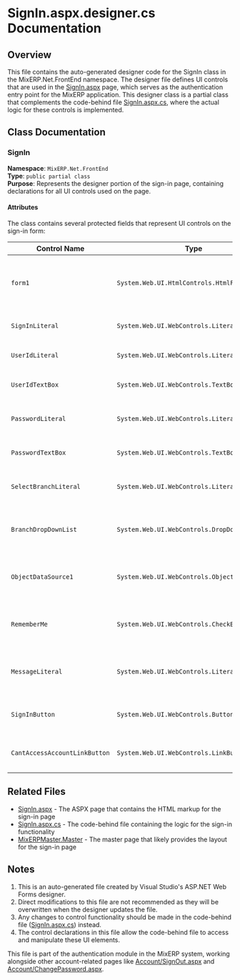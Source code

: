 # SignIn.aspx.designer.cs Documentation

## Overview

This file contains the auto-generated designer code for the SignIn class in the MixERP.Net.FrontEnd namespace. The designer file defines UI controls that are used in the [SignIn.aspx](SignIn.aspx.md) page, which serves as the authentication entry point for the MixERP application. This designer class is a partial class that complements the code-behind file [SignIn.aspx.cs](SignIn.aspx.cs.md), where the actual logic for these controls is implemented.

## Class Documentation

### SignIn

**Namespace**: `MixERP.Net.FrontEnd`  
**Type**: `public partial class`  
**Purpose**: Represents the designer portion of the sign-in page, containing declarations for all UI controls used on the page.

#### Attributes

The class contains several protected fields that represent UI controls on the sign-in form:

| Control Name | Type | Purpose |
|-------------|------|---------|
| `form1` | `System.Web.UI.HtmlControls.HtmlForm` | The main HTML form container for the sign-in page |
| `SignInLiteral` | `System.Web.UI.WebControls.Literal` | Displays the sign-in header text |
| `UserIdLiteral` | `System.Web.UI.WebControls.Literal` | Displays the label for the user ID field |
| `UserIdTextBox` | `System.Web.UI.WebControls.TextBox` | Input field for entering user ID |
| `PasswordLiteral` | `System.Web.UI.WebControls.Literal` | Displays the label for the password field |
| `PasswordTextBox` | `System.Web.UI.WebControls.TextBox` | Input field for entering password |
| `SelectBranchLiteral` | `System.Web.UI.WebControls.Literal` | Displays the label for branch selection |
| `BranchDropDownList` | `System.Web.UI.WebControls.DropDownList` | Dropdown list for selecting a branch office |
| `ObjectDataSource1` | `System.Web.UI.WebControls.ObjectDataSource` | Data source for populating the branch dropdown |
| `RememberMe` | `System.Web.UI.WebControls.CheckBox` | Checkbox for "Remember Me" functionality |
| `MessageLiteral` | `System.Web.UI.WebControls.Literal` | Displays messages (like error messages) to the user |
| `SignInButton` | `System.Web.UI.WebControls.Button` | Button to submit the sign-in form |
| `CantAccessAccountLinkButton` | `System.Web.UI.WebControls.LinkButton` | Link for account recovery options |

## Related Files

- [SignIn.aspx](SignIn.aspx.md) - The ASPX page that contains the HTML markup for the sign-in page
- [SignIn.aspx.cs](SignIn.aspx.cs.md) - The code-behind file containing the logic for the sign-in functionality
- [MixERPMaster.Master](MixERPMaster.Master.md) - The master page that likely provides the layout for the sign-in page

## Notes

1. This is an auto-generated file created by Visual Studio's ASP.NET Web Forms designer.
2. Direct modifications to this file are not recommended as they will be overwritten when the designer updates the file.
3. Any changes to control functionality should be made in the code-behind file ([SignIn.aspx.cs](SignIn.aspx.cs.md)) instead.
4. The control declarations in this file allow the code-behind file to access and manipulate these UI elements.

This file is part of the authentication module in the MixERP system, working alongside other account-related pages like [Account/SignOut.aspx](Account/SignOut.aspx.md) and [Account/ChangePassword.aspx](Account/ChangePassword.aspx.md).